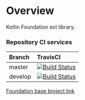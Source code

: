 
# Overview

Kotlin Foundation ext library.

### Repository CI services

| **Branch** | **TravisCI** |
|:---|:---|
| master | [![Build Status](https://travis-ci.org/mickey305/FoundationKotext.svg?branch=master)](https://travis-ci.org/mickey305/FoundationKotext) |
| develop | [![Build Status](https://travis-ci.org/mickey305/FoundationKotext.svg?branch=develop)](https://travis-ci.org/mickey305/FoundationKotext) |

[Foundation base broject link](https://github.com/mickey305/Foundation)
